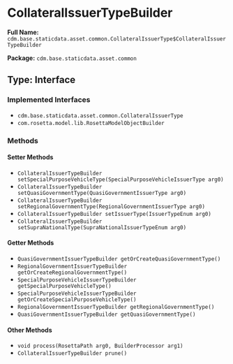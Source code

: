 # CollateralIssuerTypeBuilder

**Full Name:** `cdm.base.staticdata.asset.common.CollateralIssuerType$CollateralIssuerTypeBuilder`

**Package:** `cdm.base.staticdata.asset.common`

## Type: Interface

### Implemented Interfaces

- `cdm.base.staticdata.asset.common.CollateralIssuerType`
- `com.rosetta.model.lib.RosettaModelObjectBuilder`

### Methods

#### Setter Methods

- `CollateralIssuerTypeBuilder setSpecialPurposeVehicleType(SpecialPurposeVehicleIssuerType arg0)`
- `CollateralIssuerTypeBuilder setQuasiGovernmentType(QuasiGovernmentIssuerType arg0)`
- `CollateralIssuerTypeBuilder setRegionalGovernmentType(RegionalGovernmentIssuerType arg0)`
- `CollateralIssuerTypeBuilder setIssuerType(IssuerTypeEnum arg0)`
- `CollateralIssuerTypeBuilder setSupraNationalType(SupraNationalIssuerTypeEnum arg0)`

#### Getter Methods

- `QuasiGovernmentIssuerTypeBuilder getOrCreateQuasiGovernmentType()`
- `RegionalGovernmentIssuerTypeBuilder getOrCreateRegionalGovernmentType()`
- `SpecialPurposeVehicleIssuerTypeBuilder getSpecialPurposeVehicleType()`
- `SpecialPurposeVehicleIssuerTypeBuilder getOrCreateSpecialPurposeVehicleType()`
- `RegionalGovernmentIssuerTypeBuilder getRegionalGovernmentType()`
- `QuasiGovernmentIssuerTypeBuilder getQuasiGovernmentType()`

#### Other Methods

- `void process(RosettaPath arg0, BuilderProcessor arg1)`
- `CollateralIssuerTypeBuilder prune()`

